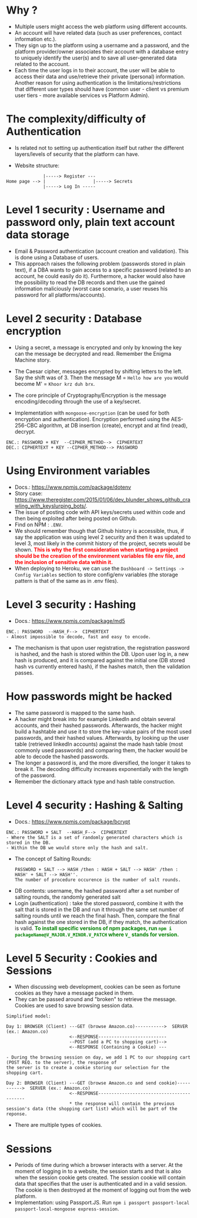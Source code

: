 # Why ?
- Multiple users might access the web platform using different accounts.
- An account will have related data (such as user preferences, contact information etc.).
- They sign up to the platform using a username and a password, and the platform provider/owner associates their account with a
database entry to uniquely identify the user(s) and to save all user-generated data related to the account.
- Each time the user logs in to their account, the user will be able to access their data and use/retrieve their
private (personal) information. Another reason for using authentication is the limitations/restrictions that different user types
should have (common user - client vs premium user tiers - more available services vs Platform Admin).
  
# The complexity/difficulty of Authentication
- Is related not to setting up authentication itself but rather the different layers/levels of security that the platform can have.

- Website structure:
```
              |-----> Register ---
Home page --> |                  |-----> Secrets
              |-----> Log In -----   
```

# Level 1 security : Username and password only, plain text account data storage
- Email & Password authentication (account creation and validation). This is done using a Database of users.
- This approach raises the following problem (passwords stored in plain text), if a DBA wants to gain access 
  to a specific password (related to an account, he could easily do it). Furthermore, a hacker would also have the possibility to read the DB records
  and then use the gained information maliciously (worst case scenario, a user reuses his password for all platforms/accounts).
  
# Level 2 security : Database encryption
- Using a secret, a message is encrypted and only by knowing the key can the message be decrypted and read. Remember the Enigma Machine story.
- The Caesar cipher, messages encrypted by shifting letters to the left. Say the shift was of 3. Then the message M = `Hello how are you` would become M' = `Khoor krz duh brx`.
- The core principle of Cryptography/Encryption is the message encoding/decoding through the use of a key/secret.

- Implementation with `mongoose-encryption` (can be used for both encryption and authentication). Encryption performed using the AES-256-CBC algorithm, at DB insertion (create), encrypt and
  at find (read), decrypt.
  
```
ENC.: PASSWORD + KEY  --CIPHER_METHOD-->  CIPHERTEXT
DEC.: CIPHERTEXT + KEY --CIPHER_METHOD--> PASSWORD 
```

# Using Environment variables
- Docs.: https://www.npmjs.com/package/dotenv
- Story case: https://www.theregister.com/2015/01/06/dev_blunder_shows_github_crawling_with_keyslurping_bots/.
- The issue of posting code with API keys/secrets used within code and then being exploited after being posted on Github.
- Find on NPM : `.ENV`.
- We should remember though that Github history is accessible, thus, if say the application was using level 2 security and then it was
updated to level 3, most likely in the commit history of the project, secrets would be shown.
  <span style="color:red">**This is why the first consideration when starting a project should be the creation of the environment variables file env file, and the inclusion of sensitive data within it.**</span>
- When deploying to Heroku, we can use the `Dashboard -> Settings -> Config Variables` section to store config/env variables (the storage pattern is that of the same as in .env files).  

# Level 3 security : Hashing
- Docs.: https://www.npmjs.com/package/md5
```
ENC.: PASSWORD  --HASH_F-->  CIPHERTEXT
- Almost impossible to decode, fast and easy to encode.
```
- The mechanism is that upon user registration, the registration password is hashed, and the hash is stored within the DB. Upon user log in, a new hash is produced, and it is compared against the initial one (DB stored hash 
  vs currently entered hash), if the hashes match, then the validation passes.

# How passwords might be hacked
- The same password is mapped to the same hash.
- A hacker might break into for example LinkedIn and obtain several accounts, and their hashed passwords. Afterwards, the hacker might build a hashtable and use it to store the key-value pairs of the most used passwords, and their
hashed values. Afterwards, by looking up the user table (retrieved linkedIn accounts) against the made hash table (most commonly used passwords) and comparing them, the hacker would be able to decode the hashed passwords.
- The longer a password is, and the more diversified, the longer it takes to break it. The decoding difficulty increases exponentially with the length of the password.
- Remember the dictionary attack type and hash table construction.

# Level 4 security : Hashing & Salting
- Docs.: https://www.npmjs.com/package/bcrypt
```
ENC.: PASSWORD + SALT  --HASH_F-->  CIPHERTEXT
- Where the SALT is a set of randomly generated characters which is stored in the DB.
- Within the DB we would store only the hash and salt.
```
- The concept of Salting Rounds:
  ```
  PASSWORD + SALT --> HASH /then : HASH + SALT --> HASH' /then : HASH' + SALT --> HASH''.
  The number of procedure occurence is the number of salt rounds.
  ```
- DB contents:  username, the hashed password after a set number of salting rounds, the randomly generated salt
- Login (authentication) : take the stored password, combine it with the salt that is stored in the DB and run it through the same set number of salting rounds until
we reach the final hash. Then, compare the final hash against the one stored in the DB, if they match, the authentication is valid.
  <span style="color:green">**To install specific versions of npm packages, run `npm i packageName@V_MAJOR.V_MINOR.V_PATCH` where `V_` stands for version.**</span>
  
# Level 5 Security : Cookies and Sessions
- When discussing web development, cookies can be seen as fortune cookies as they have a message packed in them.
- They can be passed around and "broken" to retrieve the message. Cookies are used to save browsing session data.
```
Simplified model:

Day 1: BROWSER (Client) ---GET (browse Amazon.co)----------->  SERVER (ex.: Amazon.co)
                        <--RESPONSE--------------------------
                        --POST (add a PC to shopping cart)-->  
                        <--RESPONSE (Containing a Cookie) ---
                        
- During the browsing session on day, we add 1 PC to our shopping cart (POST REQ. to the server), the response of
the server is to create a cookie storing our selection for the shopping cart.

Day 2: BROWSER (Client) ---GET (browse Amazon.co and send cookie)----------->  SERVER (ex.: Amazon.co)
                        <--RESPONSE------------------------------------------  
                        * the response will contain the previous session's data (the shopping cart list) which will be part of the reponse.
```
- There are multiple types of cookies.

# Sessions
- Periods of time during which a browser interacts with a server. At the moment of logging in to a website, the session starts and that is also
when the session cookie gets created. The session cookie will contain data that specifies that the user is authenticated and in a valid session.
  The cookie is then destroyed at the moment of logging out from the web platform.
- Implementation: using Passport.JS. Run `npm i passport passport-local passport-local-mongoose express-session`.  